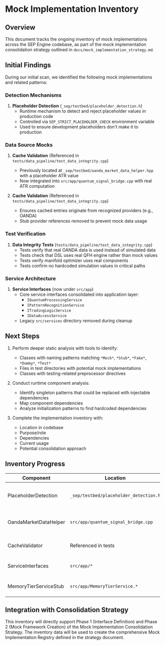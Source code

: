 # Mock Implementation Inventory

## Overview

This document tracks the ongoing inventory of mock implementations across the SEP Engine codebase, as part of the mock implementation consolidation strategy outlined in `docs/mock_implementation_strategy.md`.

## Initial Findings

During our initial scan, we identified the following mock implementations and related patterns:

### Detection Mechanisms

1. **Placeholder Detection** (`_sep/testbed/placeholder_detection.h`)
   - Runtime mechanism to detect and reject placeholder values in production code
   - Controlled via `SEP_STRICT_PLACEHOLDER_CHECK` environment variable
   - Used to ensure development placeholders don't make it to production

### Data Source Mocks

1. **Cache Validation** (Referenced in `tests/data_pipeline/test_data_integrity.cpp`)
   - Previously located at `_sep/testbed/oanda_market_data_helper.hpp` with a placeholder ATR value
   - Now integrated into `src/app/quantum_signal_bridge.cpp` with real ATR computation

2. **Cache Validation** (Referenced in `tests/data_pipeline/test_data_integrity.cpp`)
   - Ensures cached entries originate from recognized providers (e.g., OANDA)
   - Stub provider references removed to prevent mock data usage

### Test Verification

1. **Data Integrity Tests** (`tests/data_pipeline/test_data_integrity.cpp`)
   - Tests verify that real OANDA data is used instead of simulated data
   - Tests check that DSL uses real QFH engine rather than mock values
   - Tests verify manifold optimizer uses real components
   - Tests confirm no hardcoded simulation values in critical paths

### Service Architecture

1. **Service Interfaces** (now under `src/app`)
   - Core service interfaces consolidated into application layer:
     - `IQuantumProcessingService`
     - `IPatternRecognitionService`
     - `ITradingLogicService`
     - `IDataAccessService`
   - Legacy `src/services` directory removed during cleanup

## Next Steps

1. Perform deeper static analysis with tools to identify:
   - Classes with naming patterns matching `*Mock*`, `*Stub*`, `*Fake*`, `*Dummy*`, `*Test*`
   - Files in test directories with potential mock implementations
   - Classes with testing-related preprocessor directives

2. Conduct runtime component analysis:
   - Identify singleton patterns that could be replaced with injectable dependencies
   - Map component dependencies
   - Analyze initialization patterns to find hardcoded dependencies

3. Complete the implementation inventory with:
   - Location in codebase
   - Purpose/role
   - Dependencies
   - Current usage
   - Potential consolidation approach

## Inventory Progress

| Component | Location | Type | Purpose | Status |
|-----------|----------|------|---------|--------|
| PlaceholderDetection | `_sep/testbed/placeholder_detection.h` | Utility | Detect placeholder values in production | Identified |
| OandaMarketDataHelper | `src/app/quantum_signal_bridge.cpp` | Helper | Fetches OANDA data with ATR calculation | Resolved |
| CacheValidator | Referenced in tests | Validation | Validate real data providers | Updated |
| ServiceInterfaces | `src/app/*` | Interface | Define service contracts | Consolidated |
| MemoryTierServiceStub | `src/app/MemoryTierService.*` | Service | Mock memory tier management | Removed |

## Integration with Consolidation Strategy

This inventory will directly support Phase 1 (Interface Definition) and Phase 2 (Mock Framework Creation) of the Mock Implementation Consolidation Strategy. The inventory data will be used to create the comprehensive Mock Implementation Registry defined in the strategy document.